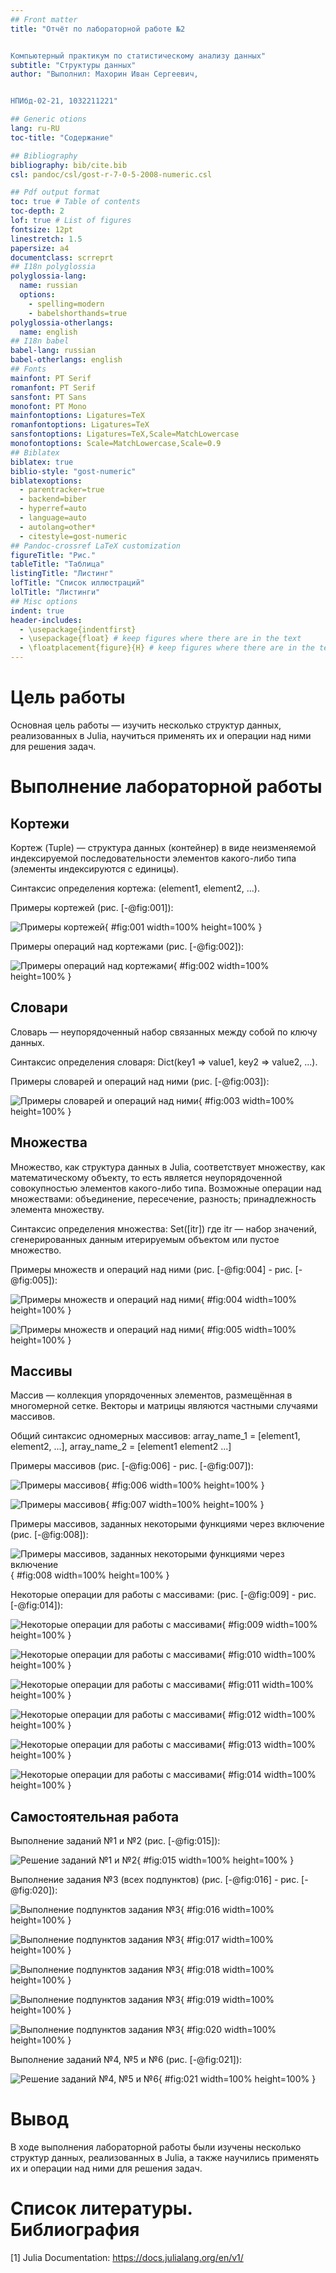 ```yaml
---
## Front matter
title: "Отчёт по лабораторной работе №2


Компьютерный практикум по статистическому анализу данных"
subtitle: "Структуры данных"
author: "Выполнил: Махорин Иван Сергеевич, 


НПИбд-02-21, 1032211221"

## Generic otions
lang: ru-RU
toc-title: "Содержание"

## Bibliography
bibliography: bib/cite.bib
csl: pandoc/csl/gost-r-7-0-5-2008-numeric.csl

## Pdf output format
toc: true # Table of contents
toc-depth: 2
lof: true # List of figures
fontsize: 12pt
linestretch: 1.5
papersize: a4
documentclass: scrreprt
## I18n polyglossia
polyglossia-lang:
  name: russian
  options:
	- spelling=modern
	- babelshorthands=true
polyglossia-otherlangs:
  name: english
## I18n babel
babel-lang: russian
babel-otherlangs: english
## Fonts
mainfont: PT Serif
romanfont: PT Serif
sansfont: PT Sans
monofont: PT Mono
mainfontoptions: Ligatures=TeX
romanfontoptions: Ligatures=TeX
sansfontoptions: Ligatures=TeX,Scale=MatchLowercase
monofontoptions: Scale=MatchLowercase,Scale=0.9
## Biblatex
biblatex: true
biblio-style: "gost-numeric"
biblatexoptions:
  - parentracker=true
  - backend=biber
  - hyperref=auto
  - language=auto
  - autolang=other*
  - citestyle=gost-numeric
## Pandoc-crossref LaTeX customization
figureTitle: "Рис."
tableTitle: "Таблица"
listingTitle: "Листинг"
lofTitle: "Список иллюстраций"
lolTitle: "Листинги"
## Misc options
indent: true
header-includes:
  - \usepackage{indentfirst}
  - \usepackage{float} # keep figures where there are in the text
  - \floatplacement{figure}{H} # keep figures where there are in the text
---
```


# Цель работы

Основная цель работы — изучить несколько структур данных, реализованных в Julia, 
научиться применять их и операции над ними для решения задач.
 
# Выполнение лабораторной работы

##  Кортежи

Кортеж (Tuple) — структура данных (контейнер) в виде неизменяемой индексируемой 
последовательности элементов какого-либо типа (элементы индексируются с единицы). 

Синтаксис определения кортежа: (element1, element2, ...). 

Примеры кортежей (рис. [-@fig:001]):

![Примеры кортежей](image/1.PNG){ #fig:001 width=100% height=100% }

Примеры операций над кортежами (рис. [-@fig:002]):

![Примеры операций над кортежами](image/2.PNG){ #fig:002 width=100% height=100% }

##  Словари

Словарь — неупорядоченный набор связанных между собой по ключу данных. 

Синтаксис определения словаря: Dict(key1 => value1, key2 => value2, ...). 

Примеры словарей и операций над ними (рис. [-@fig:003]):

![Примеры словарей и операций над ними](image/3.PNG){ #fig:003 width=100% height=100% }

## Множества

Множество, как структура данных в Julia, соответствует множеству, как математическому объекту, 
то есть является неупорядоченной совокупностью элементов какого-либо типа. 
Возможные операции над множествами: объединение, пересечение, разность; принадлежность элемента множеству.

Синтаксис определения множества: Set([itr]) где itr — набор значений, сгенерированных данным итерируемым объектом или пустое 
множество.

Примеры множеств и операций над ними (рис. [-@fig:004] - рис. [-@fig:005]):

![Примеры множеств и операций над ними](image/4.PNG){ #fig:004 width=100% height=100% }

![Примеры множеств и операций над ними](image/5.PNG){ #fig:005 width=100% height=100% }

## Массивы

Массив — коллекция упорядоченных элементов, размещённая в многомерной сетке. Векторы и матрицы являются частными случаями массивов.

Общий синтаксис одномерных массивов: array_name_1 = [element1, element2, ...], array_name_2 = [element1 element2 ...]

Примеры массивов (рис. [-@fig:006] - рис. [-@fig:007]):

![Примеры массивов](image/6.PNG){ #fig:006 width=100% height=100% }

![Примеры массивов](image/7.PNG){ #fig:007 width=100% height=100% }

Примеры массивов, заданных некоторыми функциями через включение (рис. [-@fig:008]):

![Примеры массивов, заданных некоторыми функциями через включение](image/8.PNG){ #fig:008 width=100% height=100% }

Некоторые операции для работы с массивами: (рис. [-@fig:009] - рис. [-@fig:014]):

![Некоторые операции для работы с массивами](image/9.PNG){ #fig:009 width=100% height=100% }

![Некоторые операции для работы с массивами](image/10.PNG){ #fig:010 width=100% height=100% }

![Некоторые операции для работы с массивами](image/11.PNG){ #fig:011 width=100% height=100% }

![Некоторые операции для работы с массивами](image/12.PNG){ #fig:012 width=100% height=100% }

![Некоторые операции для работы с массивами](image/13.PNG){ #fig:013 width=100% height=100% }

![Некоторые операции для работы с массивами](image/14.PNG){ #fig:014 width=100% height=100% }

## Самостоятельная работа

Выполнение заданий №1 и №2 (рис. [-@fig:015]):

![Решение заданий №1 и №2](image/15.PNG){ #fig:015 width=100% height=100% }

Выполнение задания №3 (всех подпунктов) (рис. [-@fig:016] - рис. [-@fig:020]):

![Выполнение подпунктов задания №3](image/16.PNG){ #fig:016 width=100% height=100% }

![Выполнение подпунктов задания №3](image/17.PNG){ #fig:017 width=100% height=100% }

![Выполнение подпунктов задания №3](image/18.PNG){ #fig:018 width=100% height=100% }

![Выполнение подпунктов задания №3](image/19.PNG){ #fig:019 width=100% height=100% }

![Выполнение подпунктов задания №3](image/20.PNG){ #fig:020 width=100% height=100% }

Выполнение заданий №4, №5 и №6 (рис. [-@fig:021]):

![Решение заданий №4, №5 и №6](image/15.PNG){ #fig:021 width=100% height=100% }

# Вывод

В ходе выполнения лабораторной работы были изучены несколько структур данных, реализованных в Julia, 
а также научились применять их и операции над ними для решения задач.

# Список литературы. Библиография

[1] Julia Documentation: https://docs.julialang.org/en/v1/
